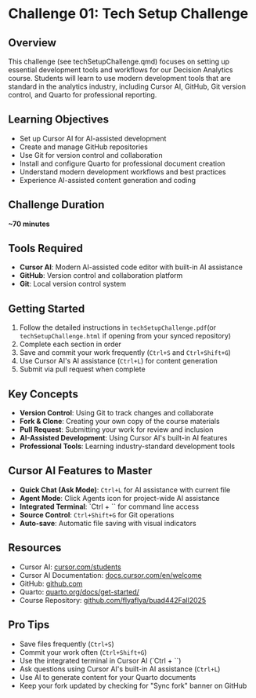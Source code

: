 # Challenge 01: Tech Setup Challenge

## Overview
This challenge (see techSetupChallenge.qmd) focuses on setting up essential development tools and workflows for our Decision Analytics course. Students will learn to use modern development tools that are standard in the analytics industry, including Cursor AI, GitHub, Git version control, and Quarto for professional reporting.

## Learning Objectives
- Set up Cursor AI for AI-assisted development
- Create and manage GitHub repositories
- Use Git for version control and collaboration
- Install and configure Quarto for professional document creation
- Understand modern development workflows and best practices
- Experience AI-assisted content generation and coding

## Challenge Duration
**~70 minutes**

## Tools Required
- **Cursor AI**: Modern AI-assisted code editor with built-in AI assistance
- **GitHub**: Version control and collaboration platform
- **Git**: Local version control system

## Getting Started
1. Follow the detailed instructions in `techSetupChallenge.pdf`(or `techSetupChallenge.html` if opening from your synced repository)
2. Complete each section in order
3. Save and commit your work frequently (`Ctrl+S` and `Ctrl+Shift+G`)
4. Use Cursor AI's AI assistance (`Ctrl+L`) for content generation
5. Submit via pull request when complete

## Key Concepts
- **Version Control**: Using Git to track changes and collaborate
- **Fork & Clone**: Creating your own copy of the course materials
- **Pull Request**: Submitting your work for review and inclusion
- **AI-Assisted Development**: Using Cursor AI's built-in AI features
- **Professional Tools**: Learning industry-standard development tools

## Cursor AI Features to Master
- **Quick Chat (Ask Mode)**: `Ctrl+L` for AI assistance with current file
- **Agent Mode**: Click Agents icon for project-wide AI assistance
- **Integrated Terminal**: `Ctrl + `` for command line access
- **Source Control**: `Ctrl+Shift+G` for Git operations
- **Auto-save**: Automatic file saving with visual indicators

## Resources
- Cursor AI: [cursor.com/students](https://cursor.com/students)
- Cursor AI Documentation: [docs.cursor.com/en/welcome](https://docs.cursor.com/en/welcome)
- GitHub: [github.com](https://github.com)
- Quarto: [quarto.org/docs/get-started/](https://quarto.org/docs/get-started/)
- Course Repository: [github.com/flyaflya/buad442Fall2025](https://github.com/flyaflya/buad442Fall2025)

## Pro Tips
- Save files frequently (`Ctrl+S`)
- Commit your work often (`Ctrl+Shift+G`)
- Use the integrated terminal in Cursor AI (`Ctrl + ``)
- Ask questions using Cursor AI's built-in AI assistance (`Ctrl+L`)
- Use AI to generate content for your Quarto documents
- Keep your fork updated by checking for "Sync fork" banner on GitHub

